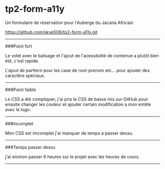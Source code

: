 # tp2-form-a11y
Un formulaire de réservation pour l'Auberge du Jacana Africain

https://github.com/skye506/tp2-form-a11y.git

----

###Point fort 

Le volet avec le balisage et l'ajout de l'acessibilité de contenue a plutôt bien été, c'est rapide. 

L'ajout de parttern pour les case de nom prenom etc... pour ajouter des caractère spéciaux. 

---

###Point faible

Le CSS a été compliquer, j'ai pris le CSS de basse mis sur GitHub pour ensuite changer les couleur et ajouter certain modification a mon entête avec le logo. 

---

###incomplet 

Mon CSS est imcomplet j'ai manquer de temps a passer dessu. 

---

###Temps passer dessu

j'ai environ passer 6 heures sur le projet avec les heures de cours. 

---
